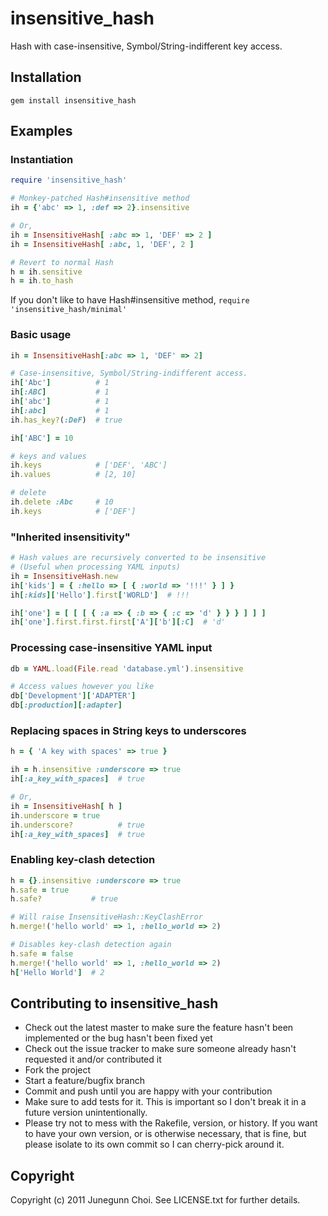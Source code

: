 insensitive_hash
================
Hash with case-insensitive, Symbol/String-indifferent key access.

Installation
------------
```
gem install insensitive_hash
```

Examples
--------

### Instantiation
```ruby
require 'insensitive_hash'

# Monkey-patched Hash#insensitive method
ih = {'abc' => 1, :def => 2}.insensitive

# Or,
ih = InsensitiveHash[ :abc => 1, 'DEF' => 2 ]
ih = InsensitiveHash[ :abc, 1, 'DEF', 2 ]

# Revert to normal Hash
h = ih.sensitive
h = ih.to_hash
```

If you don't like to have Hash#insensitive method, `require 'insensitive_hash/minimal'`

### Basic usage
```ruby
ih = InsensitiveHash[:abc => 1, 'DEF' => 2]

# Case-insensitive, Symbol/String-indifferent access.
ih['Abc']          # 1
ih[:ABC]           # 1
ih['abc']          # 1
ih[:abc]           # 1
ih.has_key?(:DeF)  # true

ih['ABC'] = 10

# keys and values
ih.keys            # ['DEF', 'ABC']
ih.values          # [2, 10]

# delete
ih.delete :Abc     # 10
ih.keys            # ['DEF']
```

### "Inherited insensitivity"
```ruby
# Hash values are recursively converted to be insensitive
# (Useful when processing YAML inputs)
ih = InsensitiveHash.new
ih['kids'] = { :hello => [ { :world => '!!!' } ] }
ih[:kids]['Hello'].first['WORLD']  # !!!

ih['one'] = [ [ [ { :a => { :b => { :c => 'd' } } } ] ] ]
ih['one'].first.first.first['A']['b'][:C]  # 'd'
```

### Processing case-insensitive YAML input
```ruby
db = YAML.load(File.read 'database.yml').insensitive

# Access values however you like
db['Development']['ADAPTER']
db[:production][:adapter]
```

### Replacing spaces in String keys to underscores
```ruby
h = { 'A key with spaces' => true }

ih = h.insensitive :underscore => true
ih[:a_key_with_spaces]  # true

# Or,
ih = InsensitiveHash[ h ]
ih.underscore = true
ih.underscore?          # true
ih[:a_key_with_spaces]  # true
```

### Enabling key-clash detection
```ruby
h = {}.insensitive :underscore => true
h.safe = true
h.safe?           # true

# Will raise InsensitiveHash::KeyClashError
h.merge!('hello world' => 1, :hello_world => 2)

# Disables key-clash detection again
h.safe = false
h.merge!('hello world' => 1, :hello_world => 2)
h['Hello World']  # 2
```

## Contributing to insensitive_hash
 
* Check out the latest master to make sure the feature hasn't been implemented or the bug hasn't been fixed yet
* Check out the issue tracker to make sure someone already hasn't requested it and/or contributed it
* Fork the project
* Start a feature/bugfix branch
* Commit and push until you are happy with your contribution
* Make sure to add tests for it. This is important so I don't break it in a future version unintentionally.
* Please try not to mess with the Rakefile, version, or history. If you want to have your own version, or is otherwise necessary, that is fine, but please isolate to its own commit so I can cherry-pick around it.

## Copyright

Copyright (c) 2011 Junegunn Choi. See LICENSE.txt for
further details.

